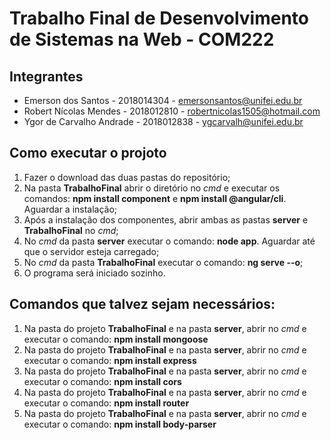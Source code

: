 # Trabalho Final de Desenvolvimento de Sistemas na Web - COM222

## Integrantes
* Emerson dos Santos - 2018014304 - emersonsantos@unifei.edu.br
* Robert Nícolas Mendes - 2018012810 - robertnicolas1505@hotmail.com
* Ygor de Carvalho Andrade - 2018012838 - ygcarvalh@unifei.edu.br

## Como executar o projoto
1. Fazer o download das duas pastas do repositório;
2. Na pasta **TrabalhoFinal** abrir o diretório no *cmd* e executar os comandos: **npm install component** e **npm install @angular/cli**. Aguardar a instalação;
3. Após a instalação dos componentes, abrir ambas as pastas **server** e **TrabalhoFinal** no *cmd*;
4. No *cmd* da pasta **server** executar o comando: **node app**. Aguardar até que o servidor esteja carregado;
5. No *cmd* da pasta **TrabalhoFinal** executar o comando: **ng serve --o**;
6. O programa será iniciado sozinho.

## Comandos que talvez sejam necessários:
1. Na pasta do projeto **TrabalhoFinal** e na pasta **server**, abrir no *cmd* e executar o comando: **npm install mongoose**
2. Na pasta do projeto **TrabalhoFinal** e na pasta **server**, abrir no *cmd* e executar o comando: **npm install express**
3. Na pasta do projeto **TrabalhoFinal** e na pasta **server**, abrir no *cmd* e executar o comando: **npm install cors**
4. Na pasta do projeto **TrabalhoFinal** e na pasta **server**, abrir no *cmd* e executar o comando: **npm install router**
5. Na pasta do projeto **TrabalhoFinal** e na pasta **server**, abrir no *cmd* e executar o comando: **npm install body-parser**
